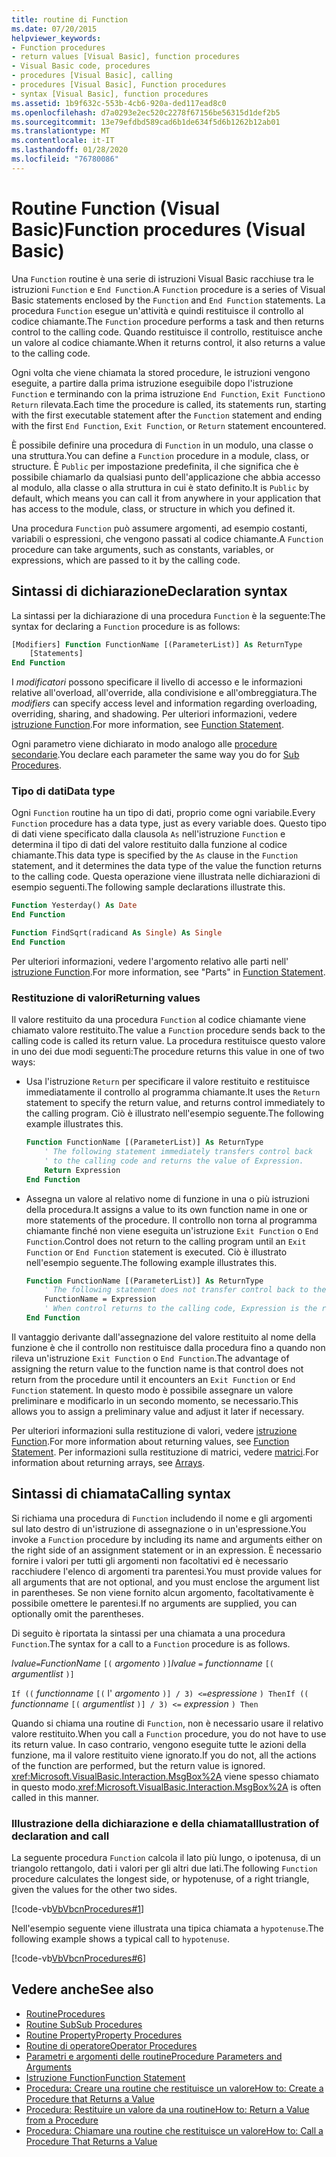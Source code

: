 ```yaml
---
title: routine di Function
ms.date: 07/20/2015
helpviewer_keywords:
- Function procedures
- return values [Visual Basic], function procedures
- Visual Basic code, procedures
- procedures [Visual Basic], calling
- procedures [Visual Basic], Function procedures
- syntax [Visual Basic], function procedures
ms.assetid: 1b9f632c-553b-4cb6-920a-ded117ead8c0
ms.openlocfilehash: d7a0293e2ec520c2278f67156be56315d1def2b5
ms.sourcegitcommit: 13e79efdbd589cad6b1de634f5d6b1262b12ab01
ms.translationtype: MT
ms.contentlocale: it-IT
ms.lasthandoff: 01/28/2020
ms.locfileid: "76780086"
---
```

# <a name="function-procedures-visual-basic"></a><span data-ttu-id="8d3fd-102">Routine Function (Visual Basic)</span><span class="sxs-lookup"><span data-stu-id="8d3fd-102">Function procedures (Visual Basic)</span></span>

<span data-ttu-id="8d3fd-103">Una `Function` routine è una serie di istruzioni Visual Basic racchiuse tra le istruzioni `Function` e `End Function`.</span><span class="sxs-lookup"><span data-stu-id="8d3fd-103">A `Function` procedure is a series of Visual Basic statements enclosed by the `Function` and `End Function` statements.</span></span> <span data-ttu-id="8d3fd-104">La procedura `Function` esegue un'attività e quindi restituisce il controllo al codice chiamante.</span><span class="sxs-lookup"><span data-stu-id="8d3fd-104">The `Function` procedure performs a task and then returns control to the calling code.</span></span> <span data-ttu-id="8d3fd-105">Quando restituisce il controllo, restituisce anche un valore al codice chiamante.</span><span class="sxs-lookup"><span data-stu-id="8d3fd-105">When it returns control, it also returns a value to the calling code.</span></span>

<span data-ttu-id="8d3fd-106">Ogni volta che viene chiamata la stored procedure, le istruzioni vengono eseguite, a partire dalla prima istruzione eseguibile dopo l'istruzione `Function` e terminando con la prima istruzione `End Function`, `Exit Function`o `Return` rilevata.</span><span class="sxs-lookup"><span data-stu-id="8d3fd-106">Each time the procedure is called, its statements run, starting with the first executable statement after the `Function` statement and ending with the first `End Function`, `Exit Function`, or `Return` statement encountered.</span></span>

<span data-ttu-id="8d3fd-107">È possibile definire una procedura di `Function` in un modulo, una classe o una struttura.</span><span class="sxs-lookup"><span data-stu-id="8d3fd-107">You can define a `Function` procedure in a module, class, or structure.</span></span> <span data-ttu-id="8d3fd-108">È `Public` per impostazione predefinita, il che significa che è possibile chiamarlo da qualsiasi punto dell'applicazione che abbia accesso al modulo, alla classe o alla struttura in cui è stato definito.</span><span class="sxs-lookup"><span data-stu-id="8d3fd-108">It is `Public` by default, which means you can call it from anywhere in your application that has access to the module, class, or structure in which you defined it.</span></span>

<span data-ttu-id="8d3fd-109">Una procedura `Function` può assumere argomenti, ad esempio costanti, variabili o espressioni, che vengono passati al codice chiamante.</span><span class="sxs-lookup"><span data-stu-id="8d3fd-109">A `Function` procedure can take arguments, such as constants, variables, or expressions, which are passed to it by the calling code.</span></span>

## <a name="declaration-syntax"></a><span data-ttu-id="8d3fd-110">Sintassi di dichiarazione</span><span class="sxs-lookup"><span data-stu-id="8d3fd-110">Declaration syntax</span></span>

<span data-ttu-id="8d3fd-111">La sintassi per la dichiarazione di una procedura `Function` è la seguente:</span><span class="sxs-lookup"><span data-stu-id="8d3fd-111">The syntax for declaring a `Function` procedure is as follows:</span></span>

```vb
[Modifiers] Function FunctionName [(ParameterList)] As ReturnType
    [Statements]
End Function
```

<span data-ttu-id="8d3fd-112">I *modificatori* possono specificare il livello di accesso e le informazioni relative all'overload, all'override, alla condivisione e all'ombreggiatura.</span><span class="sxs-lookup"><span data-stu-id="8d3fd-112">The *modifiers* can specify access level and information regarding overloading, overriding, sharing, and shadowing.</span></span> <span data-ttu-id="8d3fd-113">Per ulteriori informazioni, vedere [istruzione Function](../../../language-reference/statements/function-statement.md).</span><span class="sxs-lookup"><span data-stu-id="8d3fd-113">For more information, see [Function Statement](../../../language-reference/statements/function-statement.md).</span></span>

<span data-ttu-id="8d3fd-114">Ogni parametro viene dichiarato in modo analogo alle [procedure secondarie](./sub-procedures.md).</span><span class="sxs-lookup"><span data-stu-id="8d3fd-114">You declare each parameter the same way you do for [Sub Procedures](./sub-procedures.md).</span></span>

### <a name="data-type"></a><span data-ttu-id="8d3fd-115">Tipo di dati</span><span class="sxs-lookup"><span data-stu-id="8d3fd-115">Data type</span></span>

<span data-ttu-id="8d3fd-116">Ogni `Function` routine ha un tipo di dati, proprio come ogni variabile.</span><span class="sxs-lookup"><span data-stu-id="8d3fd-116">Every `Function` procedure has a data type, just as every variable does.</span></span> <span data-ttu-id="8d3fd-117">Questo tipo di dati viene specificato dalla clausola `As` nell'istruzione `Function` e determina il tipo di dati del valore restituito dalla funzione al codice chiamante.</span><span class="sxs-lookup"><span data-stu-id="8d3fd-117">This data type is specified by the `As` clause in the `Function` statement, and it determines the data type of the value the function returns to the calling code.</span></span> <span data-ttu-id="8d3fd-118">Questa operazione viene illustrata nelle dichiarazioni di esempio seguenti.</span><span class="sxs-lookup"><span data-stu-id="8d3fd-118">The following sample declarations illustrate this.</span></span>

```vb
Function Yesterday() As Date
End Function

Function FindSqrt(radicand As Single) As Single
End Function
```

<span data-ttu-id="8d3fd-119">Per ulteriori informazioni, vedere l'argomento relativo alle parti nell' [istruzione Function](../../../language-reference/statements/function-statement.md).</span><span class="sxs-lookup"><span data-stu-id="8d3fd-119">For more information, see "Parts" in [Function Statement](../../../language-reference/statements/function-statement.md).</span></span>

### <a name="returning-values"></a><span data-ttu-id="8d3fd-120">Restituzione di valori</span><span class="sxs-lookup"><span data-stu-id="8d3fd-120">Returning values</span></span>

<span data-ttu-id="8d3fd-121">Il valore restituito da una procedura `Function` al codice chiamante viene chiamato valore restituito.</span><span class="sxs-lookup"><span data-stu-id="8d3fd-121">The value a `Function` procedure sends back to the calling code is called its return value.</span></span> <span data-ttu-id="8d3fd-122">La procedura restituisce questo valore in uno dei due modi seguenti:</span><span class="sxs-lookup"><span data-stu-id="8d3fd-122">The procedure returns this value in one of two ways:</span></span>

- <span data-ttu-id="8d3fd-123">Usa l'istruzione `Return` per specificare il valore restituito e restituisce immediatamente il controllo al programma chiamante.</span><span class="sxs-lookup"><span data-stu-id="8d3fd-123">It uses the `Return` statement to specify the return value, and returns control immediately to the calling program.</span></span> <span data-ttu-id="8d3fd-124">Ciò è illustrato nell'esempio seguente.</span><span class="sxs-lookup"><span data-stu-id="8d3fd-124">The following example illustrates this.</span></span>

  ```vb
  Function FunctionName [(ParameterList)] As ReturnType
      ' The following statement immediately transfers control back
      ' to the calling code and returns the value of Expression.
      Return Expression
  End Function
  ```

- <span data-ttu-id="8d3fd-125">Assegna un valore al relativo nome di funzione in una o più istruzioni della procedura.</span><span class="sxs-lookup"><span data-stu-id="8d3fd-125">It assigns a value to its own function name in one or more statements of the procedure.</span></span> <span data-ttu-id="8d3fd-126">Il controllo non torna al programma chiamante finché non viene eseguita un'istruzione `Exit Function` o `End Function`.</span><span class="sxs-lookup"><span data-stu-id="8d3fd-126">Control does not return to the calling program until an `Exit Function` or `End Function` statement is executed.</span></span> <span data-ttu-id="8d3fd-127">Ciò è illustrato nell'esempio seguente.</span><span class="sxs-lookup"><span data-stu-id="8d3fd-127">The following example illustrates this.</span></span>

  ```vb
  Function FunctionName [(ParameterList)] As ReturnType
      ' The following statement does not transfer control back to the calling code.
      FunctionName = Expression
      ' When control returns to the calling code, Expression is the return value.
  End Function
  ```

<span data-ttu-id="8d3fd-128">Il vantaggio derivante dall'assegnazione del valore restituito al nome della funzione è che il controllo non restituisce dalla procedura fino a quando non rileva un'istruzione `Exit Function` o `End Function`.</span><span class="sxs-lookup"><span data-stu-id="8d3fd-128">The advantage of assigning the return value to the function name is that control does not return from the procedure until it encounters an `Exit Function` or `End Function` statement.</span></span> <span data-ttu-id="8d3fd-129">In questo modo è possibile assegnare un valore preliminare e modificarlo in un secondo momento, se necessario.</span><span class="sxs-lookup"><span data-stu-id="8d3fd-129">This allows you to assign a preliminary value and adjust it later if necessary.</span></span>

<span data-ttu-id="8d3fd-130">Per ulteriori informazioni sulla restituzione di valori, vedere [istruzione Function](../../../language-reference/statements/function-statement.md).</span><span class="sxs-lookup"><span data-stu-id="8d3fd-130">For more information about returning values, see [Function Statement](../../../language-reference/statements/function-statement.md).</span></span> <span data-ttu-id="8d3fd-131">Per informazioni sulla restituzione di matrici, vedere [matrici](../arrays/index.md).</span><span class="sxs-lookup"><span data-stu-id="8d3fd-131">For information about returning arrays, see [Arrays](../arrays/index.md).</span></span>

## <a name="calling-syntax"></a><span data-ttu-id="8d3fd-132">Sintassi di chiamata</span><span class="sxs-lookup"><span data-stu-id="8d3fd-132">Calling syntax</span></span>

<span data-ttu-id="8d3fd-133">Si richiama una procedura di `Function` includendo il nome e gli argomenti sul lato destro di un'istruzione di assegnazione o in un'espressione.</span><span class="sxs-lookup"><span data-stu-id="8d3fd-133">You invoke a `Function` procedure by including its name and arguments either on the right side of an assignment statement or in an expression.</span></span> <span data-ttu-id="8d3fd-134">È necessario fornire i valori per tutti gli argomenti non facoltativi ed è necessario racchiudere l'elenco di argomenti tra parentesi.</span><span class="sxs-lookup"><span data-stu-id="8d3fd-134">You must provide values for all arguments that are not optional, and you must enclose the argument list in parentheses.</span></span> <span data-ttu-id="8d3fd-135">Se non viene fornito alcun argomento, facoltativamente è possibile omettere le parentesi.</span><span class="sxs-lookup"><span data-stu-id="8d3fd-135">If no arguments are supplied, you can optionally omit the parentheses.</span></span>

<span data-ttu-id="8d3fd-136">Di seguito è riportata la sintassi per una chiamata a una procedura `Function`.</span><span class="sxs-lookup"><span data-stu-id="8d3fd-136">The syntax for a call to a `Function` procedure is as follows.</span></span>

<span data-ttu-id="8d3fd-137">*lvalue*`=`*FunctionName* `[(` *argomento* `)]`</span><span class="sxs-lookup"><span data-stu-id="8d3fd-137">*lvalue*  `=`  *functionname* `[(` *argumentlist* `)]`</span></span>

<span data-ttu-id="8d3fd-138">`If ((` *functionname* `[(` l' *argomento* `)] / 3) <=`*espressione* `) Then`</span><span class="sxs-lookup"><span data-stu-id="8d3fd-138">`If ((` *functionname* `[(` *argumentlist* `)] / 3) <=`  *expression* `) Then`</span></span>

<span data-ttu-id="8d3fd-139">Quando si chiama una routine di `Function`, non è necessario usare il relativo valore restituito.</span><span class="sxs-lookup"><span data-stu-id="8d3fd-139">When you call a `Function` procedure, you do not have to use its return value.</span></span> <span data-ttu-id="8d3fd-140">In caso contrario, vengono eseguite tutte le azioni della funzione, ma il valore restituito viene ignorato.</span><span class="sxs-lookup"><span data-stu-id="8d3fd-140">If you do not, all the actions of the function are performed, but the return value is ignored.</span></span> <span data-ttu-id="8d3fd-141"><xref:Microsoft.VisualBasic.Interaction.MsgBox%2A> viene spesso chiamato in questo modo.</span><span class="sxs-lookup"><span data-stu-id="8d3fd-141"><xref:Microsoft.VisualBasic.Interaction.MsgBox%2A> is often called in this manner.</span></span>

### <a name="illustration-of-declaration-and-call"></a><span data-ttu-id="8d3fd-142">Illustrazione della dichiarazione e della chiamata</span><span class="sxs-lookup"><span data-stu-id="8d3fd-142">Illustration of declaration and call</span></span>

<span data-ttu-id="8d3fd-143">La seguente procedura `Function` calcola il lato più lungo, o ipotenusa, di un triangolo rettangolo, dati i valori per gli altri due lati.</span><span class="sxs-lookup"><span data-stu-id="8d3fd-143">The following `Function` procedure calculates the longest side, or hypotenuse, of a right triangle, given the values for the other two sides.</span></span>

[!code-vb[VbVbcnProcedures#1](~/samples/snippets/visualbasic/VS_Snippets_VBCSharp/VbVbcnProcedures/VB/Class1.vb#1)]

<span data-ttu-id="8d3fd-144">Nell'esempio seguente viene illustrata una tipica chiamata a `hypotenuse`.</span><span class="sxs-lookup"><span data-stu-id="8d3fd-144">The following example shows a typical call to `hypotenuse`.</span></span>

[!code-vb[VbVbcnProcedures#6](~/samples/snippets/visualbasic/VS_Snippets_VBCSharp/VbVbcnProcedures/VB/Class1.vb#6)]

## <a name="see-also"></a><span data-ttu-id="8d3fd-145">Vedere anche</span><span class="sxs-lookup"><span data-stu-id="8d3fd-145">See also</span></span>

- [<span data-ttu-id="8d3fd-146">Routine</span><span class="sxs-lookup"><span data-stu-id="8d3fd-146">Procedures</span></span>](./index.md)
- [<span data-ttu-id="8d3fd-147">Routine Sub</span><span class="sxs-lookup"><span data-stu-id="8d3fd-147">Sub Procedures</span></span>](./sub-procedures.md)
- [<span data-ttu-id="8d3fd-148">Routine Property</span><span class="sxs-lookup"><span data-stu-id="8d3fd-148">Property Procedures</span></span>](./property-procedures.md)
- [<span data-ttu-id="8d3fd-149">Routine di operatore</span><span class="sxs-lookup"><span data-stu-id="8d3fd-149">Operator Procedures</span></span>](./operator-procedures.md)
- [<span data-ttu-id="8d3fd-150">Parametri e argomenti delle routine</span><span class="sxs-lookup"><span data-stu-id="8d3fd-150">Procedure Parameters and Arguments</span></span>](./procedure-parameters-and-arguments.md)
- [<span data-ttu-id="8d3fd-151">Istruzione Function</span><span class="sxs-lookup"><span data-stu-id="8d3fd-151">Function Statement</span></span>](../../../../visual-basic/language-reference/statements/function-statement.md)
- [<span data-ttu-id="8d3fd-152">Procedura: Creare una routine che restituisce un valore</span><span class="sxs-lookup"><span data-stu-id="8d3fd-152">How to: Create a Procedure that Returns a Value</span></span>](./how-to-create-a-procedure-that-returns-a-value.md)
- [<span data-ttu-id="8d3fd-153">Procedura: Restituire un valore da una routine</span><span class="sxs-lookup"><span data-stu-id="8d3fd-153">How to: Return a Value from a Procedure</span></span>](./how-to-return-a-value-from-a-procedure.md)
- [<span data-ttu-id="8d3fd-154">Procedura: Chiamare una routine che restituisce un valore</span><span class="sxs-lookup"><span data-stu-id="8d3fd-154">How to: Call a Procedure That Returns a Value</span></span>](./how-to-call-a-procedure-that-returns-a-value.md)
